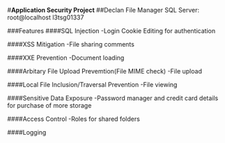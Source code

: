 #__Application Security Project__
##Declan File Manager
SQL Server:
root@localhost
l3tsg01337

###Features
####SQL Injection
-Login
Cookie Editing for authentication

####XSS Mitigation
-File sharing comments

####XXE Prevention
-Document loading

####Arbitary File Upload Prevemtion(File MIME check)
-File upload

####Local File Inclusion/Traversal Prevention
-File viewing

####Sensitive Data Exposure
-Password manager and credit card details for purchase of more storage

####Access Control
-Roles for shared folders

####Logging

